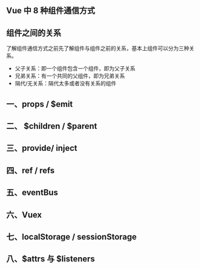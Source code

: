 ## Vue 中 8 种组件通信方式

## 组件之间的关系

了解组件通信方式之前先了解组件与组件之前的关系，基本上组件可以分为三种关系。
- 父子关系：即一个组件包含一个组件，即为父子关系
- 兄弟关系：有一个共同的父组件，即为兄弟关系
- 隔代/无关系：隔代太多或者没有关系的组件

## 一、props / \$emit

## 二、 $children / $parent

## 三、provide/ inject

## 四、ref / refs

## 五、eventBus

## 六、Vuex

## 七、localStorage / sessionStorage

## 八、$attrs 与 \$listeners
